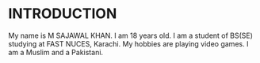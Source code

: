 # INTRODUCTION
My name is M SAJAWAL KHAN.
I am 18 years old.
I am a student of BS(SE) studying at FAST NUCES, Karachi.
My hobbies are playing video games.
I am a Muslim and a Pakistani.
